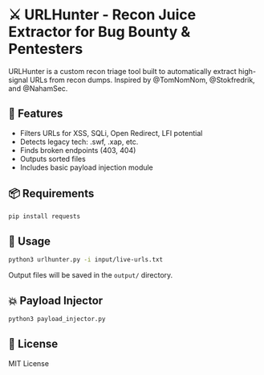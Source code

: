 # ⚔️ URLHunter - Recon Juice Extractor for Bug Bounty & Pentesters

URLHunter is a custom recon triage tool built to automatically extract high-signal URLs from recon dumps.
Inspired by @TomNomNom, @Stokfredrik, and @NahamSec.

## 🚀 Features
- Filters URLs for XSS, SQLi, Open Redirect, LFI potential
- Detects legacy tech: .swf, .xap, etc.
- Finds broken endpoints (403, 404)
- Outputs sorted files
- Includes basic payload injection module

## 📦 Requirements
```bash
pip install requests
```

## 🧪 Usage

```bash
python3 urlhunter.py -i input/live-urls.txt
```

Output files will be saved in the `output/` directory.

## 💥 Payload Injector

```bash
python3 payload_injector.py
```

## 📄 License
MIT License